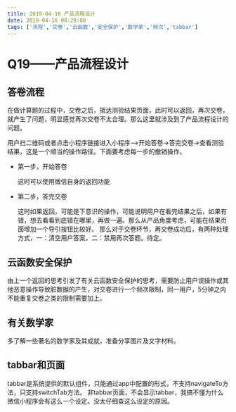 ```yaml
---
title: 2019-04-16 产品流程设计
date: 2019-04-16 08:28:00
tags: ['流程','交卷','云函数','安全保护','数学家','频次','tabbar']
---
```


# Q19——产品流程设计

## 答卷流程

在做计算题的过程中，交卷之后，抵达测验结果页面，此时可以返回，再次交卷，就产生了问题，明显感觉再次交卷不太合理。那么这里就涉及到了产品流程设计的问题。

用户扫二维码或者点击小程序链接进入小程序——>开始答卷->答完交卷->查看测验结果，这是一个顺当的操作路径。下面要考虑每一步的撤销操作。

* 第一步，开始答卷

  这时可以使用微信自身的返回功能

* 第二步，答完交卷

  这时如果返回，可能是下意识的操作，可能说明用户在看完结果之后，如果有错，想去看看到底错在哪里，再做一遍。那么从产品角度考虑，可能在结果页面增加一个导引按钮比较好。
  那么对于交卷环节，再交卷成功后，有两种处理方式，一：清空用户答案，二：禁用再次答题。待定。

## 云函数安全保护

由上一个返回的思考引发了有关云函数安全保护的思考，需要防止用户误操作或其他恶意操作导致脏数据的产生，对交卷进行一个频次限制，同一用户，5分钟之内不能重复交卷之类的限制需要加上。

## 有关数学家

多了解一些著名的数学家及其成就，准备分享图片及文字材料。
 
## tabbar和页面

tabbar是系统提供的默认组件，只能通过app中配置的形式，不支持navigateTo方法，只支持switchTab方法。
非tabbar页面，不会显示tabbar，我搞不懂为什么微信小程序会有这么一个设定。没太仔细查这么设定的原因。